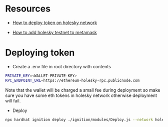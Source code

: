 # Resources
- [How to deploy token on holesky network](https://blog.blockmagnates.com/how-to-create-and-deploy-an-erc20-token-on-the-holesky-testnet-using-hardhat-and-openzeppelin-1145546df00f)

- [How to add holesky testnet to metamask](https://www.datawallet.com/crypto/add-holesky-to-metamask)

# Deploying token
- Create a .env file in root directory with contents
```bash
PRIVATE_KEY=<WALLET-PRIVATE-KEY>
RPC_ENDPOINT_URL=https://ethereum-holesky-rpc.publicnode.com
```
Note that the wallet will be charged a small fee during deployment so make sure you have some eth tokens in holesky network otherwise deployment will fail.

- Deploy
```bash
npx hardhat ignition deploy ./ignition/modules/Deploy.js --network holesky
```